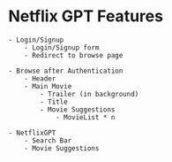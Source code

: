 # Netflix GPT Features
    - Login/Signup
        - Login/Signup form
        - Redirect to browse page
    
    - Browse after Authentication
        - Header 
        - Main Movie
            - Trailer (in background)
            - Title
            - Movie Suggestions 
                - MovieList * n
    
    - NetflixGPT
        - Search Bar
        - Movie Suggestions